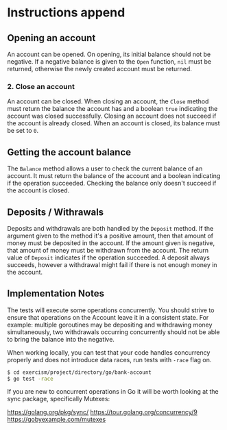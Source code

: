# Instructions append

## Opening an account

An account can be opened. On opening, its initial balance should not be negative. If a negative balance is given to the `Open` function, `nil` must be returned, otherwise the newly created account must be returned.

### 2. Close an account

An account can be closed. When closing an account, the `Close` method must return the balance the account has and a boolean `true` indicating the account was closed successfully. Closing an account does not succeed if the account is already closed. When an account is closed, its balance must be set to `0`.

## Getting the account balance 

The `Balance` method allows a user to check the current balance of an account. It must return the balance of the account and a boolean indicating if the operation succeeded. Checking the balance only doesn't succeed if the account is closed.

## Deposits / Withrawals

Deposits and withdrawals are both handled by the `Deposit` method. If the argument given to the method it's a positive amount, then that amount of money must be deposited in the account. If the amount given is negative, that amount of money must be withdrawn from the account.
The return value of `Deposit` indicates if the operation succeeded. A deposit always succeeds, however a withdrawal might fail if there is not enough money in the account.

## Implementation Notes

The tests will execute some operations concurrently. You should strive
to ensure that operations on the Account leave it in a consistent state.
For example: multiple goroutines may be depositing and withdrawing money
simultaneously, two withdrawals occurring concurrently should not be able
to bring the balance into the negative.

When working locally, you can test that your code handles concurrency properly and does not introduce
data races, run tests with `-race` flag on.

```bash
$ cd exercism/project/directory/go/bank-account
$ go test -race
```

If you are new to concurrent operations in Go it will be worth looking
at the sync package, specifically Mutexes:

https://golang.org/pkg/sync/
https://tour.golang.org/concurrency/9
https://gobyexample.com/mutexes
